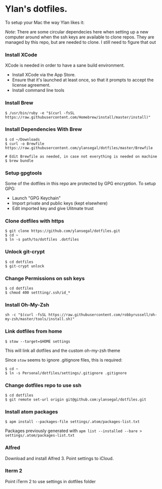 Ylan's dotfiles.
================

To setup your Mac the way Ylan likes it:

*Note*: There are some circular dependecies here when setting up a new computer around when the ssh keys are
available to clone repos. They are managed by this repo, but are needed to clone. I still need to figure that out

### Install XCode

XCode is needed in order to have a sane build environment.
- Install XCode via the App Store.
- Ensure that it's launched at least once, so that it prompts to accept the license agreement.
- Install command line tools

### Install Brew

```
$ /usr/bin/ruby -e "$(curl -fsSL https://raw.githubusercontent.com/Homebrew/install/master/install)"
```

### Install Dependencies With Brew

```
$ cd ~/Downloads
$ curl -o Brewfile https://raw.githubusercontent.com/ylansegal/dotfiles/master/Brewfile

# Edit Brewfile as needed, in case not everything is needed on machine
$ brew bundle
```

### Setup gpgtools

Some of the dotfiles in this repo are protected by GPG encryption. To setup GPG:

- Launch "GPG Keychain"
- Import private and public keys (kept elsewhere)
- Edit imported key and give Ulitmate trust

### Clone dotfiles with https

```
$ git clone https://github.com/ylansegal/dotfiles.git
$ cd ~
$ ln -s path/to/dotfiles .dotfiles
```

### Unlock git-crypt

```
$ cd dotfiles
$ git-crypt unlock
```

### Change Permissions on ssh keys

```
$ cd dotfiles
$ chmod 400 settting/.ssh/id_*
```

### Install Oh-My-Zsh

```
sh -c "$(curl -fsSL https://raw.githubusercontent.com/robbyrussell/oh-my-zsh/master/tools/install.sh)"
```

### Link dotfiles from home

```
$ stow --target=$HOME settings
```

This will link all dotfiles and the custom oh-my-zsh theme

Since `stow` seems to ignore .gitignore files, this is required:

```
$ cd ~
$ ln -s Personal/dotfiles/settings/.gitignore .gitignore
```

### Change dotfiles repo to use ssh

```
$ cd dotfiles
$ git remote set-url origin git@github.com:ylansegal/dotfiles.git
```

### Install atom packages

```
$ apm install --packages-file settings/.atom/packages-list.txt
```

Packages previously generated with `apm list --installed --bare > settings/.atom/packages-list.txt`

### Alfred

Download and install Alfred 3. Point settings to iCloud.

### Iterm 2

Point iTerm 2 to use settings in dotfiles folder
